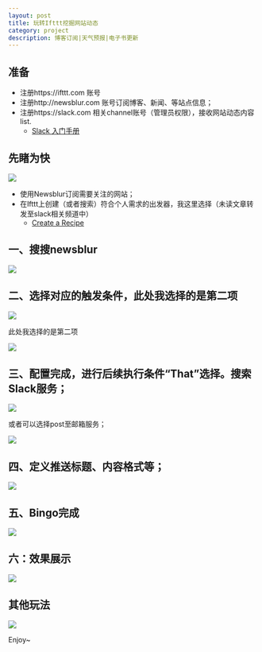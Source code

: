 ```yaml
---
layout: post
title: 玩转Ifttt挖掘网站动态
category: project
description: 博客订阅|天气预报|电子书更新
---
```


## 准备

+ 注册https://ifttt.com 账号
+ 注册http://newsblur.com 账号订阅博客、新闻、等站点信息；
+ 注册https://slack.com 相关channel账号（管理员权限），接收网站动态内容list.
  - [Slack 入门手册](https://get.slack.help/hc/en-us/categories/202622877-Slack-Guides)


## 先睹为快

![](http://7xrpqy.com1.z0.glb.clouddn.com/newsblur_robo_one.png)

+ 使用Newsblur订阅需要关注的网站；
+ 在Ifttt上创建（或者搜索）符合个人需求的出发器，我这里选择（未读文章转发至slack相关频道中）
  - [Create a Recipe](https://ifttt.com/myrecipes/personal/new)


## 一、搜搜newsblur

![](http://7xrpqy.com1.z0.glb.clouddn.com/ifttt-newsblur1.png)

## 二、选择对应的触发条件，此处我选择的是第二项

![](http://7xrpqy.com1.z0.glb.clouddn.com/ifttt-newsblur2.png)

此处我选择的是第二项

![](http://7xrpqy.com1.z0.glb.clouddn.com/ifttt-newsblur3.png)

## 三、配置完成，进行后续执行条件“That”选择。搜索Slack服务；



![](http://7xrpqy.com1.z0.glb.clouddn.com/ifttt-newsblur4.png)

或者可以选择post至邮箱服务；

![](http://7xrpqy.com1.z0.glb.clouddn.com/ifttt-newsblur5.png)

## 四、定义推送标题、内容格式等；
![](http://7xrpqy.com1.z0.glb.clouddn.com/ifttt-newsblur6.png)

## 五、Bingo完成
![](http://7xrpqy.com1.z0.glb.clouddn.com/ifttt-newsblur7.png)

## 六：效果展示


![](http://7xrpqy.com1.z0.glb.clouddn.com/newsblur_slack.png)

## 其他玩法



![](http://7xrpqy.com1.z0.glb.clouddn.com/ifttt_robo_one.png)


Enjoy~
